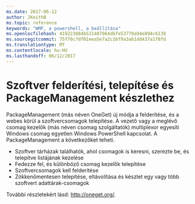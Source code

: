 ```yaml
---
ms.date: 2017-06-12
author: JKeithB
ms.topic: reference
keywords: "WMF, a powershell, a beállítása"
ms.openlocfilehash: 419223884b521487064dbfe53770a94e894c6138
ms.sourcegitcommit: 75f70c7df01eea5e7a2c16f9a3ab1dd437a1f8fd
ms.translationtype: MT
ms.contentlocale: hu-HU
ms.lasthandoff: 06/12/2017
---
```

# <a name="software-discovery-install-and-inventory-with-packagemanagement"></a>Szoftver felderítési, telepítése és PackageManagement készlethez

PackageManagement (más néven OneGet) új módja a felderítése, és a webes körül a szoftvercsomagok telepítése. A vezető vagy a meglévő csomag kezelők (más néven csomag szolgáltatók) multiplexor egyesíti Windows csomag egyetlen Windows PowerShell kapcsolat. A PackageManagement a következőket teheti.

-   Szoftver tárházak találhatók, ahol csomagok is keresni, szerezte be, és telepítve listájának kezelése
-   Fedezze fel, és különböző csomag kezelők telepítése
-   Szoftvercsomagok kell felderítése
-   Zökkenőmentesen telepítése, eltávolítása és készlet egy vagy több szoftvert adattárak-csomagok

További részletekért lásd: http://oneget.org/.

